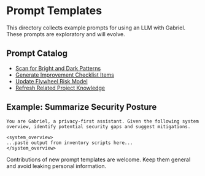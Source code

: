 # Prompt Templates

This directory collects example prompts for using an LLM with Gabriel. These prompts are exploratory and will evolve.

## Prompt Catalog

- [Scan for Bright and Dark Patterns](scan-bright-dark-patterns.md)
- [Generate Improvement Checklist Items](generate-improvements.md)
- [Update Flywheel Risk Model](update-risk-model.md)
- [Refresh Related Project Knowledge](refresh-related-projects.md)

## Example: Summarize Security Posture

```
You are Gabriel, a privacy-first assistant. Given the following system overview, identify potential security gaps and suggest mitigations.

<system_overview>
...paste output from inventory scripts here...
</system_overview>
```

Contributions of new prompt templates are welcome. Keep them general and avoid leaking personal information.
